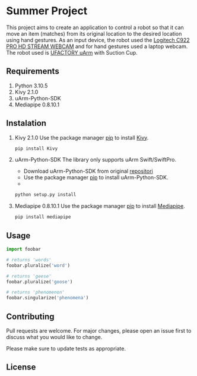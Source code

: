 # Summer Project
This project aims to create an application to control a robot so that it can move an item (matches) from its original location to the desired location using hand gestures. As an input device, the robot used the [Logitech C922 PRO HD STREAM WEBCAM](https://choosealicense.com/licenses/mit/) and for hand gestures used a laptop webcam. The robot used is [UFACTORY uArm](https://www.ufactory.cc/product-page/ufactory-uarm-test-kit) with Suction Cup.

## Requirements
1. Python 3.10.5
2. Kivy 2.1.0
3. uArm-Python-SDK
4. Mediapipe 0.8.10.1

## Instalation
1. Kivy 2.1.0
	Use the package manager [pip](https://pip.pypa.io/en/stable/) to install [Kivy](https://kivy.org/).
	
	```bash
	pip install Kivy
	```
2. uArm-Python-SDK
	The library only supports uArm Swift/SwiftPro.
	- Download uArm-Python-SDK from original [repositori](https://github.com/uArm-Developer/uArm-Python-SDK/tree/2.0)
	- Use the package manager [pip](https://pip.pypa.io/en/stable/) to install uArm-Python-SDK.
	- 
	```bash
	python setup.py install
	```
3. Mediapipe 0.8.10.1
	Use the package manager [pip](https://pip.pypa.io/en/stable/) to install [Mediapipe](https://google.github.io/mediapipe/getting_started/python).
	
	```bash
	pip install mediapipe
	```

## Usage
```python
import foobar

# returns 'words'
foobar.pluralize('word')

# returns 'geese'
foobar.pluralize('goose')

# returns 'phenomenon'
foobar.singularize('phenomena')
```

## Contributing
Pull requests are welcome. For major changes, please open an issue first to discuss what you would like to change.

Please make sure to update tests as appropriate.

## License
